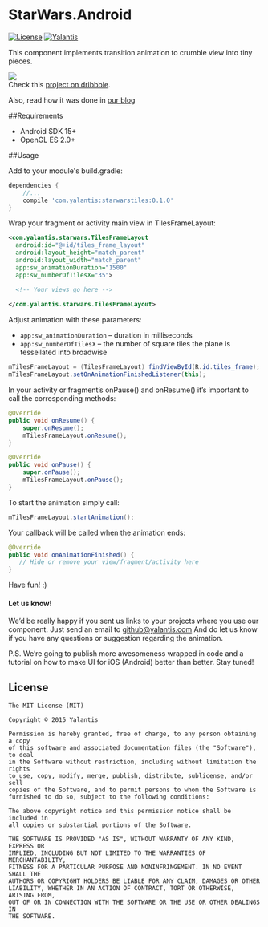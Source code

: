 # StarWars.Android

[![License](http://img.shields.io/badge/license-MIT-green.svg?style=flat)](https://github.com/Yalantis/Side-Menu.iOS/blob/master/LICENSE)
[![Yalantis](https://raw.githubusercontent.com/Yalantis/PullToRefresh/develop/PullToRefreshDemo/Resources/badge_dark.png)](https://yalantis.com/?utm_source=github)

This component implements transition animation to crumble view into tiny pieces.



<img src="https://yalantis.com/media/content/ckeditor/2015/10/20/star_wars-shot.gif" />
<br>Check this <a href="https://dribbble.com/shots/2109991-Star-Wars-App-concept">project on dribbble</a>.

Also, read how it was done in [our blog](https://yalantis.com/blog/star-wars-the-force-awakens-or-how-to-crumble-view-into-tiny-pieces-on-android)

##Requirements
- Android SDK 15+
- OpenGL ES 2.0+

##Usage

Add to your module's build.gradle:
```Groovy
dependencies {
    //...
    compile 'com.yalantis:starwarstiles:0.1.0'
}
```

Wrap your fragment or activity main view in TilesFrameLayout:
```xml
<com.yalantis.starwars.TilesFrameLayout
  android:id="@+id/tiles_frame_layout"
  android:layout_height="match_parent"
  android:layout_width="match_parent"
  app:sw_animationDuration="1500"
  app:sw_numberOfTilesX="35">

  <!-- Your views go here -->
     
</com.yalantis.starwars.TilesFrameLayout>
```


Adjust animation with these parameters:
- ```app:sw_animationDuration``` – duration in milliseconds
- ```app:sw_numberOfTilesX``` –  the number of square tiles the plane is tessellated into broadwise

```java
mTilesFrameLayout = (TilesFrameLayout) findViewById(R.id.tiles_frame);
mTilesFrameLayout.setOnAnimationFinishedListener(this);
```
In your activity or fragment’s onPause() and onResume() it’s important to call the corresponding methods:
```java
@Override
public void onResume() {
    super.onResume();
    mTilesFrameLayout.onResume();
}

@Override
public void onPause() {
    super.onPause();
    mTilesFrameLayout.onPause();
}
```
To start the animation simply call:
```java
mTilesFrameLayout.startAnimation();
```
Your callback will be called when the animation ends:
```java
@Override
public void onAnimationFinished() {
   // Hide or remove your view/fragment/activity here
}
```

Have fun! :)

#### Let us know!

We’d be really happy if you sent us links to your projects where you use our component. Just send an email to github@yalantis.com And do let us know if you have any questions or suggestion regarding the animation. 

P.S. We’re going to publish more awesomeness wrapped in code and a tutorial on how to make UI for iOS (Android) better than better. Stay tuned!

## License

	The MIT License (MIT)

	Copyright © 2015 Yalantis

	Permission is hereby granted, free of charge, to any person obtaining a copy
	of this software and associated documentation files (the "Software"), to deal
	in the Software without restriction, including without limitation the rights
	to use, copy, modify, merge, publish, distribute, sublicense, and/or sell
	copies of the Software, and to permit persons to whom the Software is
	furnished to do so, subject to the following conditions:

	The above copyright notice and this permission notice shall be included in
	all copies or substantial portions of the Software.

	THE SOFTWARE IS PROVIDED "AS IS", WITHOUT WARRANTY OF ANY KIND, EXPRESS OR
	IMPLIED, INCLUDING BUT NOT LIMITED TO THE WARRANTIES OF MERCHANTABILITY,
	FITNESS FOR A PARTICULAR PURPOSE AND NONINFRINGEMENT. IN NO EVENT SHALL THE
	AUTHORS OR COPYRIGHT HOLDERS BE LIABLE FOR ANY CLAIM, DAMAGES OR OTHER
	LIABILITY, WHETHER IN AN ACTION OF CONTRACT, TORT OR OTHERWISE, ARISING FROM,
	OUT OF OR IN CONNECTION WITH THE SOFTWARE OR THE USE OR OTHER DEALINGS IN
	THE SOFTWARE.

